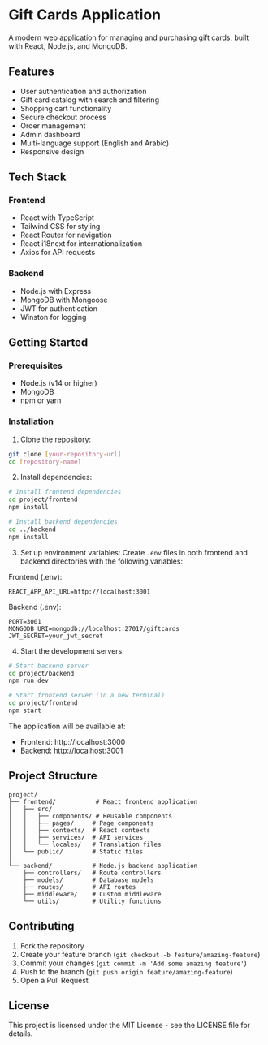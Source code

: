 # Gift Cards Application

A modern web application for managing and purchasing gift cards, built with React, Node.js, and MongoDB.

## Features

- User authentication and authorization
- Gift card catalog with search and filtering
- Shopping cart functionality
- Secure checkout process
- Order management
- Admin dashboard
- Multi-language support (English and Arabic)
- Responsive design

## Tech Stack

### Frontend
- React with TypeScript
- Tailwind CSS for styling
- React Router for navigation
- React i18next for internationalization
- Axios for API requests

### Backend
- Node.js with Express
- MongoDB with Mongoose
- JWT for authentication
- Winston for logging

## Getting Started

### Prerequisites
- Node.js (v14 or higher)
- MongoDB
- npm or yarn

### Installation

1. Clone the repository:
```bash
git clone [your-repository-url]
cd [repository-name]
```

2. Install dependencies:
```bash
# Install frontend dependencies
cd project/frontend
npm install

# Install backend dependencies
cd ../backend
npm install
```

3. Set up environment variables:
Create `.env` files in both frontend and backend directories with the following variables:

Frontend (.env):
```
REACT_APP_API_URL=http://localhost:3001
```

Backend (.env):
```
PORT=3001
MONGODB_URI=mongodb://localhost:27017/giftcards
JWT_SECRET=your_jwt_secret
```

4. Start the development servers:

```bash
# Start backend server
cd project/backend
npm run dev

# Start frontend server (in a new terminal)
cd project/frontend
npm start
```

The application will be available at:
- Frontend: http://localhost:3000
- Backend: http://localhost:3001

## Project Structure

```
project/
├── frontend/           # React frontend application
│   ├── src/
│   │   ├── components/ # Reusable components
│   │   ├── pages/     # Page components
│   │   ├── contexts/  # React contexts
│   │   ├── services/  # API services
│   │   └── locales/   # Translation files
│   └── public/        # Static files
│
└── backend/           # Node.js backend application
    ├── controllers/   # Route controllers
    ├── models/        # Database models
    ├── routes/        # API routes
    ├── middleware/    # Custom middleware
    └── utils/         # Utility functions
```

## Contributing

1. Fork the repository
2. Create your feature branch (`git checkout -b feature/amazing-feature`)
3. Commit your changes (`git commit -m 'Add some amazing feature'`)
4. Push to the branch (`git push origin feature/amazing-feature`)
5. Open a Pull Request

## License

This project is licensed under the MIT License - see the LICENSE file for details. 